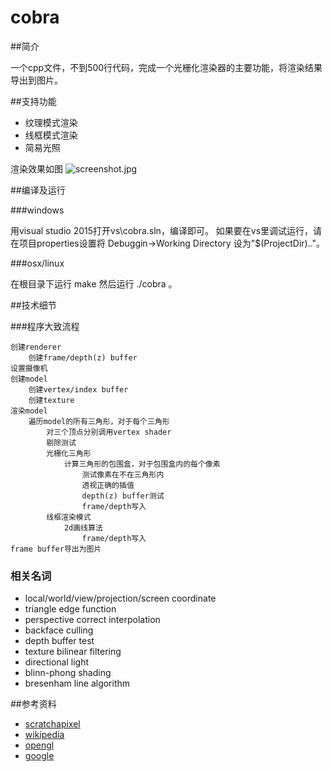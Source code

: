 # cobra

##简介

一个cpp文件，不到500行代码，完成一个光栅化渲染器的主要功能，将渲染结果导出到图片。

##支持功能

* 纹理模式渲染
* 线框模式渲染
* 简易光照

渲染效果如图
![screenshot.jpg](https://github.com/jintiao/cobra/raw/master/screenshot.jpg)

##编译及运行

###windows 

用visual studio 2015打开vs\cobra.sln，编译即可。
如果要在vs里调试运行，请在项目properties设置将 Debuggin->Working Directory 设为"$(ProjectDir)..\"。

###osx/linux

在根目录下运行 make 然后运行 ./cobra 。

##技术细节

###程序大致流程
```
创建renderer
	创建frame/depth(z) buffer
设置摄像机
创建model
	创建vertex/index buffer
	创建texture
渲染model
	遍历model的所有三角形，对于每个三角形
		对三个顶点分别调用vertex shader
		剔除测试
		光栅化三角形
			计算三角形的包围盒，对于包围盒内的每个像素
				测试像素在不在三角形内
				透视正确的插值
				depth(z) buffer测试
				frame/depth写入
		线框渲染模式
			2d画线算法
				frame/depth写入
frame buffer导出为图片
```

### 相关名词
* local/world/view/projection/screen coordinate
* triangle edge function
* perspective correct interpolation
* backface culling
* depth buffer test
* texture bilinear filtering
* directional light
* blinn-phong shading
* bresenham line algorithm

##参考资料

* [scratchapixel](http://www.scratchapixel.com/index.php)
* [wikipedia](https://en.wikipedia.org/wiki/Bresenham%27s_line_algorithm)
* [opengl](https://www.opengl.org/sdk/docs/)
* [google](https://www.google.com)
